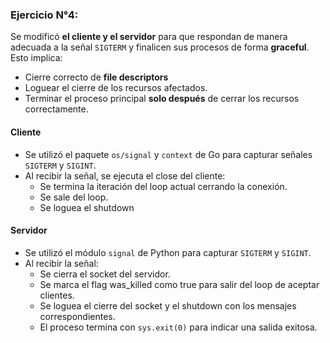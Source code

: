 ### Ejercicio N°4:

Se modificó **el cliente y el servidor** para que respondan de manera adecuada a la señal `SIGTERM` y finalicen sus procesos de forma **graceful**. Esto implica:

- Cierre correcto de **file descriptors**
- Loguear el cierre de los recursos afectados.
- Terminar el proceso principal **solo después** de cerrar los recursos correctamente.

#### Cliente
- Se utilizó el paquete `os/signal` y `context` de Go para capturar señales `SIGTERM` y `SIGINT`.
- Al recibir la señal, se ejecuta el close del cliente:
    - Se termina la iteración del loop actual cerrando la conexión.
    - Se sale del loop.
    - Se loguea el shutdown

#### Servidor

- Se utilizó el módulo `signal` de Python para capturar `SIGTERM` y `SIGINT`.
- Al recibir la señal:
    - Se cierra el socket del servidor.
    - Se marca el flag was_killed como true para salir del loop de aceptar clientes.
    - Se loguea el cierre del socket y el shutdown con los mensajes correspondientes.
    - El proceso termina con `sys.exit(0)` para indicar una salida exitosa.